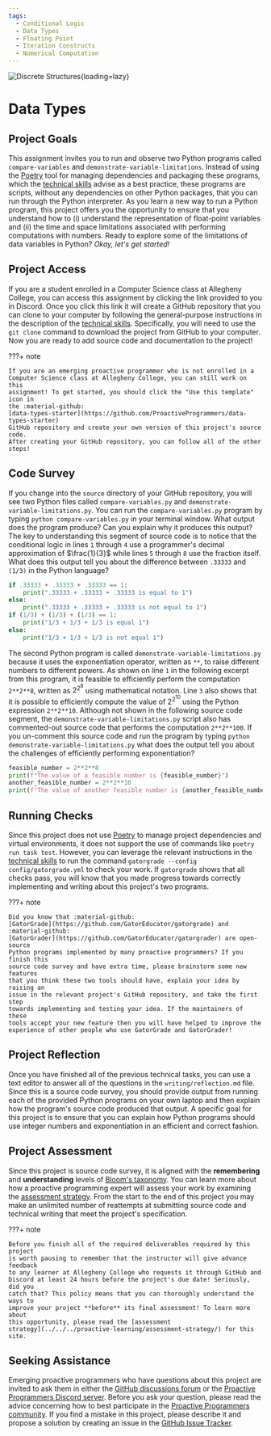 ```yaml
---
tags:
  - Conditional Logic
  - Data Types
  - Floating Point
  - Iteration Constructs
  - Numerical Computation
---
```


![Discrete Structures](/img/Pro-Discrete-Structures-Data-Types.svg){loading=lazy}

# Data Types

## Project Goals

This assignment invites you to run and observe two Python programs called
`compare-variables` and `demonstrate-variable-limitations`. Instead of using
the [Poetry](https://python-poetry.org/) tool for managing dependencies and
packaging these programs, which the [technical
skills](/proactive-skills/introduction-proactive-skills/) advise as a best
practice, these programs are scripts, without any dependencies on other Python
packages, that you can run through the Python interpreter. As you learn a new
way to run a Python program, this project offers you the opportunity to ensure
that you understand how to (i) understand the representation of float-point
variables and (ii) the time and space limitations associated with performing
computations with numbers. Ready to explore some of the limitations of data
variables in Python? *Okay, let's get started!*

## Project Access

If you are a student enrolled in a Computer Science class at Allegheny College,
you can access this assignment by clicking the link provided to you in Discord.
Once you click this link it will create a GitHub repository that you can clone
to your computer by following the general-purpose instructions in the
description of the [technical
skills](/proactive-skills/introduction-proactive-skills/). Specifically, you
will need to use the `git clone` command to download the project from GitHub to
your computer. Now you are ready to add source code and documentation to the
project!

???+ note

    If you are an emerging proactive programmer who is not enrolled in a
    Computer Science class at Allegheny College, you can still work on this
    assignment! To get started, you should click the "Use this template" icon in
    the :material-github:
    [data-types-starter](https://github.com/ProactiveProgrammers/data-types-starter)
    GitHub repository and create your own version of this project's source code.
    After creating your GitHub repository, you can follow all of the other
    steps!

## Code Survey

If you change into the `source` directory of your GitHub repository, you will
see two Python files called `compare-variables.py` and
`demonstrate-variable-limitations.py`. You can run the `compare-variables.py`
program by typing `python compare-variables.py` in your terminal window. What
output does the program produce? Can you explain why it produces this output?
The key to understanding this segment of source code is to notice that the
conditional logic in lines `1` through `4` use a programmer's decimal
approximation of $\frac{1}{3}$ while lines `5` through `8` use the fraction
itself.  What does this output tell you about the difference between `.33333`
and `(1/3)` in the Python language?

```python linenums="1"
if .33333 + .33333 + .33333 == 1:
    print(".33333 + .33333 + .33333 is equal to 1")
else:
    print(".33333 + .33333 + .33333 is not equal to 1")
if (1/3) + (1/3) + (1/3) == 1:
    print("1/3 + 1/3 + 1/3 is equal 1")
else:
    print("1/3 + 1/3 + 1/3 is not equal 1")
```

The second Python program is called `demonstrate-variable-limitations.py`
because it uses the exponentiation operator, written as `**`, to raise different
numbers to different powers. As shown on line `1` in the following excerpt from
this program, it is feasible to efficiently perform the computation `2**2**8`,
written as $2^{2^8}$ using mathematical notation. Line `3` also shows that it is
possible to efficiently compute the value of $2^{2^{10}}$ using the Python
expression `2**2**10`. Although not shown in the following source code segment,
the `demonstrate-variable-limitations.py` script also has commented-out source
code that performs the computation `2**2**100`. If you un-comment this source
code and run the program by typing `python demonstrate-variable-limitations.py` what
does the output tell you about the challenges of efficiently performing
exponentiation?

```python linenums="1"
feasible_number = 2**2**8
print(f"The value of a feasible number is {feasible_number}")
another_feasible_number = 2**2**10
print(f"The value of another feasible number is {another_feasible_number}")
```

## Running Checks

Since this project does not use [Poetry](https://python-poetry.org/) to manage
project dependencies and virtual environments, it does not support the use of
commands like `poetry run task test`. However, you can leverage the relevant
instructions in the [technical
skills](/proactive-skills/introduction-proactive-skills/) to run the command
`gatorgrade --config config/gatorgrade.yml` to check your work. If `gatorgrade`
shows that all checks pass, you will know that you made progress towards
correctly implementing and writing about this project's two programs.

???+ note

    Did you know that :material-github:
    [GatorGrade](https://github.com/GatorEducator/gatorgrade) and
    :material-github:
    [GatorGrader](https://github.com/GatorEducator/gatorgrader) are open-source
    Python programs implemented by many proactive programmers? If you finish this
    source code survey and have extra time, please brainstorm some new features
    that you think these two tools should have, explain your idea by raising an
    issue in the relevant project's GitHub repository, and take the first step
    towards implementing and testing your idea. If the maintainers of these
    tools accept your new feature then you will have helped to improve the
    experience of other people who use GatorGrade and GatorGrader!

## Project Reflection

Once you have finished all of the previous technical tasks, you can use a text
editor to answer all of the questions in the `writing/reflection.md` file. Since
this is a source code survey, you should provide output from running each of the
provided Python programs on your own laptop and then explain how the program's
source code produced that output. A specific goal for this project is to ensure
that you can explain how Python programs should use integer numbers and
exponentiation in an efficient and correct fashion.

## Project Assessment

Since this project is source code survey, it is aligned with the **remembering**
and **understanding** levels of [Bloom's
taxonomy](/proactive-learning/blooms-taxonomy/). You can learn more about how a
proactive programming expert will assess your work by examining the [assessment
strategy](/proactive-learning/assessment-strategy/). From the start to the end
of this project you may make an unlimited number of reattempts at submitting
source code and technical writing that meet the project's specification.

???+ note

    Before you finish all of the required deliverables required by this project
    is worth pausing to remember that the instructor will give advance feedback
    to any learner at Allegheny College who requests it through GitHub and
    Discord at least 24 hours before the project's due date! Seriously, did you
    catch that? This policy means that you can thoroughly understand the ways to
    improve your project **before** its final assessment! To learn more about
    this opportunity, please read the [assessment
    strategy](../../../proactive-learning/assessment-strategy/) for this site.

## Seeking Assistance

Emerging proactive programmers who have questions about this project are invited
to ask them in either the [GitHub discussions
forum](https://github.com/ProactiveProgrammers/www.proactiveprogrammers.com/discussions)
or the [Proactive Programmers Discord server](https://discord.gg/kjah8MFYbR).
Before you ask your question, please read the advice concerning how to best
participate in the [Proactive Programmers
community](https://proactiveprogrammers.com/proactive-community/community-connections/).
If you find a mistake in this project, please describe it and propose a solution
by creating an issue in the [GitHub Issue
Tracker](https://github.com/ProactiveProgrammers/www.proactiveprogrammers.com/issues).
